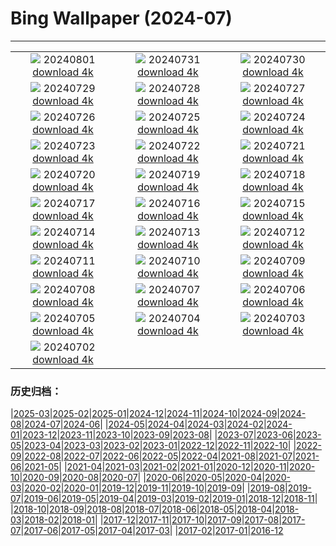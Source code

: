 # Bing Wallpaper (2024-07)
**************
| | | |
| :----: | :----: | :----: |
| ![](https://www.bing.com/th?id=OHR.Nebuta2024_JA-JP7778073736_1920x1080.jpg) 20240801 [download 4k](https://www.bing.com/th?id=OHR.Nebuta2024_JA-JP7778073736_UHD.jpg) | ![](https://www.bing.com/th?id=OHR.HoodoosBryce_JA-JP7560776836_1920x1080.jpg) 20240731 [download 4k](https://www.bing.com/th?id=OHR.HoodoosBryce_JA-JP7560776836_UHD.jpg) | ![](https://www.bing.com/th?id=OHR.GimignanoTuscany_JA-JP7399834117_1920x1080.jpg) 20240730 [download 4k](https://www.bing.com/th?id=OHR.GimignanoTuscany_JA-JP7399834117_UHD.jpg) |
| ![](https://www.bing.com/th?id=OHR.CorbettTigers_JA-JP7161301838_1920x1080.jpg) 20240729 [download 4k](https://www.bing.com/th?id=OHR.CorbettTigers_JA-JP7161301838_UHD.jpg) | ![](https://www.bing.com/th?id=OHR.BeachHutsSweden_JA-JP6949327574_1920x1080.jpg) 20240728 [download 4k](https://www.bing.com/th?id=OHR.BeachHutsSweden_JA-JP6949327574_UHD.jpg) | ![](https://www.bing.com/th?id=OHR.RhinelandVineyards_JA-JP6772337865_1920x1080.jpg) 20240727 [download 4k](https://www.bing.com/th?id=OHR.RhinelandVineyards_JA-JP6772337865_UHD.jpg) |
| ![](https://www.bing.com/th?id=OHR.PontNeuf_JA-JP6539297380_1920x1080.jpg) 20240726 [download 4k](https://www.bing.com/th?id=OHR.PontNeuf_JA-JP6539297380_UHD.jpg) | ![](https://www.bing.com/th?id=OHR.SmokyMountainTrail_JA-JP3526148027_1920x1080.jpg) 20240725 [download 4k](https://www.bing.com/th?id=OHR.SmokyMountainTrail_JA-JP3526148027_UHD.jpg) | ![](https://www.bing.com/th?id=OHR.WindBell2024_JA-JP3427351394_1920x1080.jpg) 20240724 [download 4k](https://www.bing.com/th?id=OHR.WindBell2024_JA-JP3427351394_UHD.jpg) |
| ![](https://www.bing.com/th?id=OHR.MethoniCastle_JA-JP3234736349_1920x1080.jpg) 20240723 [download 4k](https://www.bing.com/th?id=OHR.MethoniCastle_JA-JP3234736349_UHD.jpg) | ![](https://www.bing.com/th?id=OHR.MedievalRothenburg_JA-JP3111613598_1920x1080.jpg) 20240722 [download 4k](https://www.bing.com/th?id=OHR.MedievalRothenburg_JA-JP3111613598_UHD.jpg) | ![](https://www.bing.com/th?id=OHR.ZanzibarBoats_JA-JP2984048559_1920x1080.jpg) 20240721 [download 4k](https://www.bing.com/th?id=OHR.ZanzibarBoats_JA-JP2984048559_UHD.jpg) |
| ![](https://www.bing.com/th?id=OHR.MineralMoon_JA-JP2878137098_1920x1080.jpg) 20240720 [download 4k](https://www.bing.com/th?id=OHR.MineralMoon_JA-JP2878137098_UHD.jpg) | ![](https://www.bing.com/th?id=OHR.YoungJaguar_JA-JP3725468269_1920x1080.jpg) 20240719 [download 4k](https://www.bing.com/th?id=OHR.YoungJaguar_JA-JP3725468269_UHD.jpg) | ![](https://www.bing.com/th?id=OHR.MayotteCoral_JA-JP2527980968_1920x1080.jpg) 20240718 [download 4k](https://www.bing.com/th?id=OHR.MayotteCoral_JA-JP2527980968_UHD.jpg) |
| ![](https://www.bing.com/th?id=OHR.GionFestival2024_JA-JP2391295161_1920x1080.jpg) 20240717 [download 4k](https://www.bing.com/th?id=OHR.GionFestival2024_JA-JP2391295161_UHD.jpg) | ![](https://www.bing.com/th?id=OHR.AncientOrkney_JA-JP2155595314_1920x1080.jpg) 20240716 [download 4k](https://www.bing.com/th?id=OHR.AncientOrkney_JA-JP2155595314_UHD.jpg) | ![](https://www.bing.com/th?id=OHR.TateishiPark_JA-JP2045138918_1920x1080.jpg) 20240715 [download 4k](https://www.bing.com/th?id=OHR.TateishiPark_JA-JP2045138918_UHD.jpg) |
| ![](https://www.bing.com/th?id=OHR.MuseumIsland_JA-JP9009131694_1920x1080.jpg) 20240714 [download 4k](https://www.bing.com/th?id=OHR.MuseumIsland_JA-JP9009131694_UHD.jpg) | ![](https://www.bing.com/th?id=OHR.CappadociaRocks_JA-JP5563518724_1920x1080.jpg) 20240713 [download 4k](https://www.bing.com/th?id=OHR.CappadociaRocks_JA-JP5563518724_UHD.jpg) | ![](https://www.bing.com/th?id=OHR.RainierWildflowers_JA-JP5257571908_1920x1080.jpg) 20240712 [download 4k](https://www.bing.com/th?id=OHR.RainierWildflowers_JA-JP5257571908_UHD.jpg) |
| ![](https://www.bing.com/th?id=OHR.GangiSicily_JA-JP2426936283_1920x1080.jpg) 20240711 [download 4k](https://www.bing.com/th?id=OHR.GangiSicily_JA-JP2426936283_UHD.jpg) | ![](https://www.bing.com/th?id=OHR.Lanternplant2024_JA-JP2260534010_1920x1080.jpg) 20240710 [download 4k](https://www.bing.com/th?id=OHR.Lanternplant2024_JA-JP2260534010_UHD.jpg) | ![](https://www.bing.com/th?id=OHR.TalampayaNP_JA-JP2093558410_1920x1080.jpg) 20240709 [download 4k](https://www.bing.com/th?id=OHR.TalampayaNP_JA-JP2093558410_UHD.jpg) |
| ![](https://www.bing.com/th?id=OHR.NorwayBlueberries_JA-JP1900215964_1920x1080.jpg) 20240708 [download 4k](https://www.bing.com/th?id=OHR.NorwayBlueberries_JA-JP1900215964_UHD.jpg) | ![](https://www.bing.com/th?id=OHR.Tanabata2024_JA-JP1586960009_1920x1080.jpg) 20240707 [download 4k](https://www.bing.com/th?id=OHR.Tanabata2024_JA-JP1586960009_UHD.jpg) | ![](https://www.bing.com/th?id=OHR.ConwyRiver_JA-JP1379612776_1920x1080.jpg) 20240706 [download 4k](https://www.bing.com/th?id=OHR.ConwyRiver_JA-JP1379612776_UHD.jpg) |
| ![](https://www.bing.com/th?id=OHR.NoahBeach_JA-JP0901623378_1920x1080.jpg) 20240705 [download 4k](https://www.bing.com/th?id=OHR.NoahBeach_JA-JP0901623378_UHD.jpg) | ![](https://www.bing.com/th?id=OHR.YenBaiTerraces_JA-JP0209668675_1920x1080.jpg) 20240704 [download 4k](https://www.bing.com/th?id=OHR.YenBaiTerraces_JA-JP0209668675_UHD.jpg) | ![](https://www.bing.com/th?id=OHR.MeerkatManor_JA-JP0029401551_1920x1080.jpg) 20240703 [download 4k](https://www.bing.com/th?id=OHR.MeerkatManor_JA-JP0029401551_UHD.jpg) |
| ![](https://www.bing.com/th?id=OHR.ItalicaRuins_JA-JP9815947599_1920x1080.jpg) 20240702 [download 4k](https://www.bing.com/th?id=OHR.ItalicaRuins_JA-JP9815947599_UHD.jpg) |  |  |

### 历史归档：

|[2025-03](2025-03/2025-03.md)|[2025-02](2025-02/2025-02.md)|[2025-01](2025-01/2025-01.md)|[2024-12](2024-12/2024-12.md)|[2024-11](2024-11/2024-11.md)|[2024-10](2024-10/2024-10.md)|[2024-09](2024-09/2024-09.md)|[2024-08](2024-08/2024-08.md)|[2024-07](2024-07/2024-07.md)|[2024-06](2024-06/2024-06.md)|
|[2024-05](2024-05/2024-05.md)|[2024-04](2024-04/2024-04.md)|[2024-03](2024-03/2024-03.md)|[2024-02](2024-02/2024-02.md)|[2024-01](2024-01/2024-01.md)|[2023-12](2023-12/2023-12.md)|[2023-11](2023-11/2023-11.md)|[2023-10](2023-10/2023-10.md)|[2023-09](2023-09/2023-09.md)|[2023-08](2023-08/2023-08.md)|
|[2023-07](2023-07/2023-07.md)|[2023-06](2023-06/2023-06.md)|[2023-05](2023-05/2023-05.md)|[2023-04](2023-04/2023-04.md)|[2023-03](2023-03/2023-03.md)|[2023-02](2023-02/2023-02.md)|[2023-01](2023-01/2023-01.md)|[2022-12](2022-12/2022-12.md)|[2022-11](2022-11/2022-11.md)|[2022-10](2022-10/2022-10.md)|
|[2022-09](2022-09/2022-09.md)|[2022-08](2022-08/2022-08.md)|[2022-07](2022-07/2022-07.md)|[2022-06](2022-06/2022-06.md)|[2022-05](2022-05/2022-05.md)|[2022-04](2022-04/2022-04.md)|[2021-08](2021-08/2021-08.md)|[2021-07](2021-07/2021-07.md)|[2021-06](2021-06/2021-06.md)|[2021-05](2021-05/2021-05.md)|
|[2021-04](2021-04/2021-04.md)|[2021-03](2021-03/2021-03.md)|[2021-02](2021-02/2021-02.md)|[2021-01](2021-01/2021-01.md)|[2020-12](2020-12/2020-12.md)|[2020-11](2020-11/2020-11.md)|[2020-10](2020-10/2020-10.md)|[2020-09](2020-09/2020-09.md)|[2020-08](2020-08/2020-08.md)|[2020-07](2020-07/2020-07.md)|
|[2020-06](2020-06/2020-06.md)|[2020-05](2020-05/2020-05.md)|[2020-04](2020-04/2020-04.md)|[2020-03](2020-03/2020-03.md)|[2020-02](2020-02/2020-02.md)|[2020-01](2020-01/2020-01.md)|[2019-12](2019-12/2019-12.md)|[2019-11](2019-11/2019-11.md)|[2019-10](2019-10/2019-10.md)|[2019-09](2019-09/2019-09.md)|
|[2019-08](2019-08/2019-08.md)|[2019-07](2019-07/2019-07.md)|[2019-06](2019-06/2019-06.md)|[2019-05](2019-05/2019-05.md)|[2019-04](2019-04/2019-04.md)|[2019-03](2019-03/2019-03.md)|[2019-02](2019-02/2019-02.md)|[2019-01](2019-01/2019-01.md)|[2018-12](2018-12/2018-12.md)|[2018-11](2018-11/2018-11.md)|
|[2018-10](2018-10/2018-10.md)|[2018-09](2018-09/2018-09.md)|[2018-08](2018-08/2018-08.md)|[2018-07](2018-07/2018-07.md)|[2018-06](2018-06/2018-06.md)|[2018-05](2018-05/2018-05.md)|[2018-04](2018-04/2018-04.md)|[2018-03](2018-03/2018-03.md)|[2018-02](2018-02/2018-02.md)|[2018-01](2018-01/2018-01.md)|
|[2017-12](2017-12/2017-12.md)|[2017-11](2017-11/2017-11.md)|[2017-10](2017-10/2017-10.md)|[2017-09](2017-09/2017-09.md)|[2017-08](2017-08/2017-08.md)|[2017-07](2017-07/2017-07.md)|[2017-06](2017-06/2017-06.md)|[2017-05](2017-05/2017-05.md)|[2017-04](2017-04/2017-04.md)|[2017-03](2017-03/2017-03.md)|
|[2017-02](2017-02/2017-02.md)|[2017-01](2017-01/2017-01.md)|[2016-12](2016-12/2016-12.md)